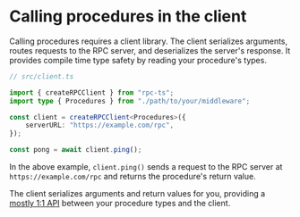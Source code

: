 # Calling procedures in the client

Calling procedures requires a client library. The client serializes arguments, routes requests to the RPC server, and deserializes the server's response. It provides compile time type safety by reading your procedure's types.

```typescript
// src/client.ts

import { createRPCClient } from "rpc-ts";
import type { Procedures } from "./path/to/your/middleware";

const client = createRPCClient<Procedures>({
	serverURL: "https://example.com/rpc",
});

const pong = await client.ping();
```

In the above example, `client.ping()` sends a request to the RPC server at `https://example.com/rpc` and returns the procedure's return value.

The client serializes arguments and return values for you, providing a [mostly 1:1 API](./05-limitations.md) between your procedure types and the client.
